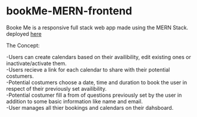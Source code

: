 # bookMe-MERN-frontend

Booke Me is a responsive full stack web app made using the MERN Stack.
deployed <a href="https://thebookmeproject.netlify.app/">here<a/>

The Concept:

-Users can create calendars based on their availibility, edit existing ones or inactivate/activate them.<br>
-Users recieve a link for each calendar to share with their potential costumers.<br>
-Potential costumers choose a date, time and duration to book the user in respect of their previously set availibility.<br>
-Potential costumer fill a from of questions previously set by the user in addition to some basic information like name and email.<br>
-User manages all thier bookings and calendars on their dahsboard.
